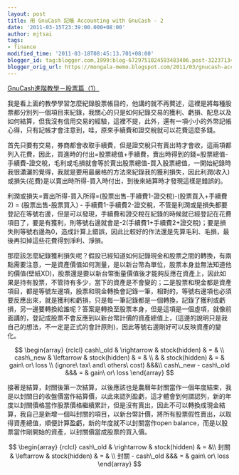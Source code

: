 ```yaml
---
layout: post
title: 用 GnuCash 記帳 Accounting with GnuCash - 2
date: '2011-03-15T23:39:00.000+08:00'
author: mjtsai
tags:
- finance
modified_time: '2011-03-18T08:45:13.701+08:00'
blogger_id: tag:blogger.com,1999:blog-6729751024593483406.post-3223713469971449961
blogger_orig_url: https://mongala-memo.blogspot.com/2011/03/gnucash-accounting-with-gnucash-2.html
---
```


[GnuCash進階教學－股票篇（1）](http://blog.xuite.net/michaelr/linux/23599287)

我是看上面的教學學習怎麼紀錄股票帳目的，他講的就不再贅述，這裡是將每種股票都分別列一個項目來紀錄，我關心的只是如何紀錄交易的獲利、虧損、配息以及如何結算，但我沒有信用交易的經驗，這裡不提，此外，還有一項小小的外幣記帳心得，只有記帳才會注意到，哇，原來手續費和證交稅就可以花費這麼多錢。



首先只要有交易，券商都會收取手續費，但是證交稅只有賣出時才會收，這兩項都列入花費，因此，買進時的付出=股票總值+手續費，賣出時得到的錢=股票總值-手續費-證交稅，毛利或毛損就會等於賣出股票總值-買入股票總值，一開始紀錄時我很瀟灑的覺得，我就是要用最嚴格的方法來紀錄我的獲利損失，因此利潤(收入)或損失(花費)是以賣出時所得-買入時付出，到後來結算時才發現這樣是錯誤的。


利潤或損失=賣出所得-買入所得=(股票出售-手續費1-證交稅)-(股票買入+手續費2) = (股票出售-股票買入) - 手續費1-手續費2-證交稅，不管是利潤或是損失都要登記在等號右邊，但是可以發現，手續費和證交稅在紀錄的時候就已經登記在花費項目了，要是有獲利，則等號右邊就會是-2(手續費1+手續費2+證交稅)；要是損失則等號右邊為0，造成計算上錯誤，因此比較好的作法還是先算毛利、毛損，最後再扣掉這些花費得到淨利、淨損。

那麼該怎麼紀錄獲利損失呢？假設已經知道如何記錄現金和股票之間的轉換，有兩點需要注意，一是資產價值如何測量，是以新台幣為單位，股票本身並無法知道他的價值(壁紙XD)，股票還是要以新台幣衡量價值後才能夠反應在資產上，因此如果是持有股票，不管持有多少，當下的資產是不會變的；二是股票和現金都是資產項目，都是等號左邊項，股票和現金轉換會記錄一筆，相對的，等號右邊項也必須要反應出來，就是獲利和虧損，只是每一筆記錄都是一個轉換，記錄了獲利或虧損，另一邊要轉換給誰呢？答案是轉換至股票本身，但是這項是一個虛項，就像前面講的，登記成股票不會反應到以新台幣計價的資產總值上，(這邊的說明只是我自己的想法，不一定是正式的會計原則)，因此等號右邊剛好可以反映資產的變化。

$$
\begin{array} {rclcl}
cash\_old & \rightarrow & stock(hidden) & =  & \\
cash\_new & \leftarrow & stock(hidden) & = & \\
 & & stock(hidden) & = & gain\ or\ loss \\
(ignore\ tax\ and\ others\ cost) &&&\\
cash\_new -  cash\_old &&& = & gain\ or\ loss
\end{array}
$$

接著是結算，封關後第一次結算，以後應該也是農曆年封關當作一個年度結束，我是以封關日的收盤價當作結算價，以此來認列盈虧，這才體會到何謂認列，新的年度以封關價格當作股票價格繼續累計，但是沒有賣出，因此不可以轉換成現金結算，我自己是新增一個叫封關的項目，以新台幣計價，將所有股票假性賣出，以取得資產總值，順便計算盈虧，新的年度就不以封關當作open balance，而是以股票當作剛開始的資產，以封關價當成股票的買入價。

$$
\begin{array} {rclcl}
cash\_old & \rightarrow & stock(hidden) & = &\\
封關 & \leftarrow & stock(hidden) & = & \\
封關 - cash\_old &&& = & gain\ or\ loss
\end{array}
$$
